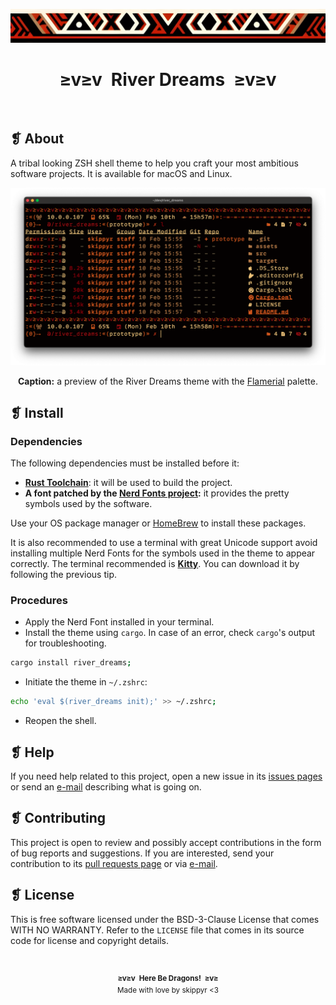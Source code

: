 <p align="center">
  <img alt="" src="https://raw.githubusercontent.com/skippyr/river_dreams/refs/heads/master/assets/ornament.png" width="1020" />
</p>
<h1 align="center">≥v≥v&ensp;River Dreams&ensp;≥v≥v</h1>
<p align="center">
  <img alt="" src="https://img.shields.io/github/license/skippyr/river_dreams?style=plastic&label=%E2%89%A5%20license&labelColor=%2324130e&color=%23b8150d" />
  &nbsp;
  <img alt="" src="https://img.shields.io/github/v/tag/skippyr/river_dreams?style=plastic&label=%E2%89%A5%20tag&labelColor=%2324130e&color=%23b8150d" />
  &nbsp;
  <img alt="" src="https://img.shields.io/github/commit-activity/t/skippyr/river_dreams?style=plastic&label=%E2%89%A5%20commits&labelColor=%2324130e&color=%23b8150d" />
  &nbsp;
  <img alt="" src="https://img.shields.io/github/stars/skippyr/river_dreams?style=plastic&label=%E2%89%A5%20stars&labelColor=%2324130e&color=%23b8150d" />
</p>

## ❡ About
A tribal looking ZSH shell theme to help you craft your most ambitious software projects. It is available for macOS and Linux.

<p align="center">
  <img alt="" src="https://raw.githubusercontent.com/skippyr/river_dreams/refs/heads/master/assets/preview.png" width="1020" />
</p>
<p align="center"><strong>Caption:</strong> a preview of the River Dreams theme with the <a href="https://github.com/skippyr/flamerial">Flamerial</a> palette.</p>

## ❡ Install
### Dependencies
The following dependencies must be installed before it:
- [**Rust Toolchain**](https://www.rust-lang.org): it will be used to build the project.
- **A font patched by the [Nerd Fonts project](https://www.nerdfonts.com/font-downloads):** it provides the pretty symbols used by the software.

Use your OS package manager or [HomeBrew](https://brew.sh) to install these packages.

It is also recommended to use a terminal with great Unicode support avoid installing multiple Nerd Fonts for the symbols used in the theme to appear correctly. The terminal recommended is [**Kitty**](https://github.com/kovidgoyal/kitty). You can download it by following the previous tip.

### Procedures
- Apply the Nerd Font installed in your terminal.
- Install the theme using `cargo`. In case of an error, check `cargo`'s output for troubleshooting.

```zsh
cargo install river_dreams;
```

- Initiate the theme in `~/.zshrc`:

```zsh
echo 'eval $(river_dreams init);' >> ~/.zshrc;
```

- Reopen the shell.

## ❡ Help
If you need help related to this project, open a new issue in its [issues pages](https://github.com/skippyr/river_dreams/issues) or send an [e-mail](mailto:skippyr.developer@icloud.com) describing what is going on.

## ❡ Contributing
This project is open to review and possibly accept contributions in the form of bug reports and suggestions. If you are interested, send your contribution to its [pull requests page](https://github.com/skippyr/river_dreams/pulls) or via [e-mail](mailto:skippyr.developer@icloud.com).

## ❡ License
This is free software licensed under the BSD-3-Clause License that comes WITH NO WARRANTY. Refer to the `LICENSE` file that comes in its source code for license and copyright details.

&ensp;
<p align="center"><sup><strong>≥v≥v&ensp;Here Be Dragons!&ensp;≥v≥</strong><br/>Made with love by skippyr <3</sup></p>
